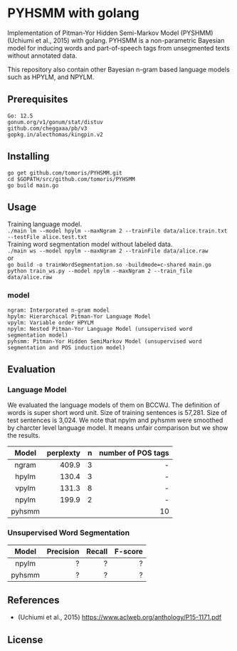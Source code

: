 # PYHSMM with golang
Implementation of Pitman-Yor Hidden Semi-Markov Model (PYSHMM) (Uchiumi et al., 2015) with golang. PYHSMM is a non-parametric Bayesian model for inducing words and part-of-speech tags from unsegmented texts without annotated data.

This repository also contain other Bayesian n-gram based language models such as HPYLM, and NPYLM.

## Prerequisites
```
Go: 12.5
gonum.org/v1/gonum/stat/distuv
github.com/cheggaaa/pb/v3
gopkg.in/alecthomas/kingpin.v2
```

## Installing
```
go get github.com/tomoris/PYHSMM.git
cd $GOPATH/src/github.com/tomoris/PYHSMM
go build main.go
```

## Usage
Training language model.  
`./main lm --model hpylm --maxNgram 2 --trainFile data/alice.train.txt --testFile alice.test.txt`  
Training word segmentation model without labeled data.  
`./main ws --model npylm --maxNgram 2 --trainFile data/alice.raw`  
or  
`go build -o trainWordSegmentation.so -buildmode=c-shared main.go`  
`python train_ws.py --model npylm --maxNgram 2 --train_file data/alice.raw`  



### model
```
ngram: Interporated n-gram model
hpylm: Hierarchical Pitman-Yor Language Model
vpylm: Variable order HPYLM
npylm: Nested Pitman-Yor Language Model (unsupervised word segmentation model)
pyhsmm: Pitman-Yor Hidden SemiMarkov Model (unsupervised word segmentation and POS induction model)
```

## Evaluation

### Language Model
We evaluated the language models of them on BCCWJ. The definition of words is super short word unit. Size of training sentences is 57,281. Size of test sentences is 3,024. We note that npylm and pyhsmm were smoothed by charcter level language model. It means unfair comparison but we show the results.

|Model   |perplexty   |n   |number of POS tags   |
|:---:   |---:        |---:|---:|
|ngram   |409.9   |3|-|
|hpylm   |130.4   |3|-|
|vpylm   |131.3   |8|-|
|npylm   |199.9   |2|-|
|pyhsmm  |   | |10|

### Unsupervised Word Segmentation

|Model   |Precision   |Recall   |F-score
|:---:   |---:        |---:     |---:
|npylm   |?   |? |? |
|pyhsmm  |?   |? |? |


## References
- (Uchiumi et al., 2015) https://www.aclweb.org/anthology/P15-1171.pdf

## License